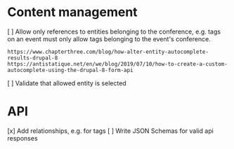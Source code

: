 # Content management

[ ] Allow only references to entities belonging to the conference, e.g. tags on
    an event must only allow tags belonging to the event's conference.

    https://www.chapterthree.com/blog/how-alter-entity-autocomplete-results-drupal-8
    https://antistatique.net/en/we/blog/2019/07/10/how-to-create-a-custom-autocomplete-using-the-drupal-8-form-api

[ ] Validate that allowed entity is selected

# API

[x] Add relationships, e.g. for tags
[ ] Write JSON Schemas for valid api responses
